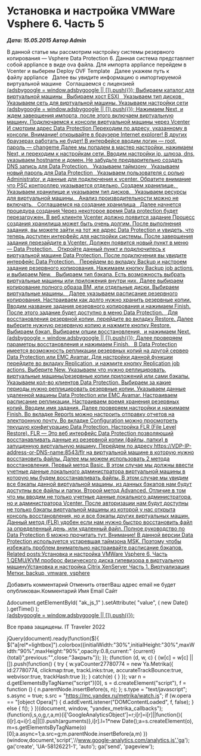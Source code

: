 # Установка и настройка VMWare Vsphere 6. Часть 5                	  
***Дата: 15.05.2015 Автор Admin***

В данной статье мы рассмотрим настройку системы резервного копирования &#8212; Vsphere Data Protection 6.
Данная система представляет собой appliance в виде ova файла.
Для импорта appliance перейдем в Vcenter и выберем Deploy OVF Template
&nbsp;
Далее укажем путь к файлу appliance
&nbsp;
Далее вы увидите информацию о импортируемой виртуальной машине
&nbsp;
Соглашаемся с лицензией
&nbsp;
<ins class="adsbygoogle"
style="display:block"
data-ad-client="ca-pub-1890562251101921"
data-ad-slot="9117958896"
data-ad-format="auto">
(adsbygoogle = window.adsbygoogle || []).push({});
Выбираем каталог для виртуальной машины
&nbsp;
Выбираем хост ESXI
&nbsp;
Указываем тип дисков
&nbsp;
Указываем сеть для виртуальной машины.
Указываем настройки сети
<ins class="adsbygoogle"
style="display:block"
data-ad-client="ca-pub-1890562251101921"
data-ad-slot="9117958896"
data-ad-format="auto">
(adsbygoogle = window.adsbygoogle || []).push({});
Нажимаем Next, и ждем завершения импорта, после этого включаем виртуальную машину.
Подключаемся к консоли виртуальной машины через Vcenter
И смотрим адрес Data Protection
Переходим по адресу, указанному в консоли. Внимание! открывайте в браузере Internet explorer! В других браузерах работать не будет!
В интерфейсе вводим логин &#8212; root, пароль &#8212; changeme
Далее мы попадем в мастер настройки, нажимаем Next, и переходим к настройкам сети.
Вводим настройки ip, шлюза, dns, указываем hostname и домен. Не забудьте предварительно создать DNS запись для Data Protection.
&nbsp;
Указываем таймзону
&nbsp;
Указываем новый пароль для Data Protection
&nbsp;
Указываем пользователя с ролью Administrator, и данные для подключения к vcenter.
Обратите внимание что PSC контроллер указывается отдельно.
Создаем хранилище.
&nbsp;
Указываем хранилище и указываем тип дисков.
&nbsp;
Указываем ресурсы для виртуальной машины.
&nbsp;
Анализ производительности можно не включать.
&nbsp;
Соглашаемся на создание хранилища
&nbsp;
Далее начнется процедура создания
Через некоторое время Data protection будет перезагружен.
В веб клиенте Vcenter должно появится задание
Процесс создания хранилища может быть очень долгим.
После выполнения задания, вы можете зайти на тот же адрес Data Protection и увидеть, что теперь доступен интерфейс для настройки системы.
После завершения задания перезайдите в Vcenter. Должен появится новый пункт в меню &#8212; Data Protection.
&nbsp;
Откройте данный пункт и подключитесь к виртуальной машине Data Protection.
После подключения вы увидите интерфейс Data Protection.
&nbsp;
Перейдем во вкладку Backup и настроем задание резервного копирования.
Нажимаем кнопку Backup job actions, и выбираем New.
&nbsp;
Выбираем тип бэкапа. Есть возможность выбрать виртуальные машины или приложения внутри них.
Далее выбираем копирование полного образа ВМ, или отдельные диски.
Выбираем виртуальные машины.
&nbsp;
Далее указываем расписание резервного копирования.
Настраиваем как долго нужно хранить резервные копии.
Вводим название задания резервного копирования и нажимаем Finish.
После этого задание будет доступно в меню Data Protection.
&nbsp;
Для восстановления резервной копии, перейдите во вкладку Restore.
Далее выберите нужную резервную копию и нажмите кнопку Restore.
Выбираем бэкап.
Выбираем опции восстановления,  и нажимаем Next.
<ins class="adsbygoogle"
style="display:block"
data-ad-client="ca-pub-1890562251101921"
data-ad-slot="9117958896"
data-ad-format="auto">
(adsbygoogle = window.adsbygoogle || []).push({});
Далее проверяем параметры восстановления и нажимаем Finish.
&nbsp;
В Data Protection имеется возможность репликации резервных копий на другой сервер Data Protection или EMC Avamar.
Для настройки данной функции перейдите во вкладку Replication, и нажмите кнопку Replication job actions. Выберите New.
Указываем что нужно реплицировать, виртуальные машины/резервные копии приложений или сами бэкапы.
Указываем кол-во клиентов Data Protection.
Выбираем за какие периоды нужно реплицировать резервные копии.
Указываем данные удаленной машины Data Protection или EMC Avamar.
Настраиваем расписание репликации.
Настраиваем время хранения резервных копий.
Вводим имя задания.
Далее проверяем настройки и нажимаем Finish.
Во вкладке Reports можно настроить отправку отчетов на электронную почту.
Во вкладке Configuration можно просмотреть текущую конфигурацию Data Protection.
Настройка FLR (File Level Restore).
FLR &#8212; Это веб интерфейс Data Protection позволяющий восстанавливать данные из резервной копии (файлы, папки) в запущенную виртуальную машину.
Перейдем по адресу https://VDP-IP-address-or-DNS-name:8543/flr на виртуальной машине в которую нужно восстановить файлы.
Далее мы можем использовать 2 метода восстановления.
Первый метод Basic. В этом случае мы должны ввести учетные данные локального администратора виртуальной машины в которую мы будем восстанавливать файлы.
В этом случае мы увидим все бэкапы данной виртуальной машины, из данных бэкапов нам будут доступны все файлы и папки.
Второй метод Advanced.
Отличие в том что мы вводим не только учетные данные локального администратора, но и администратора Vcenter.
После авторизации нам будут доступны не только бэкапы виртуальной машины из которой у нас открыта консоль восстановления, но и все бэкапы других виртуальных машин.
Данный метод (FLR) удобен если нам нужно быстро восстановить файл за определенный день, или удаленный файл.
Полное руководство по Data Protection 6 можно прочитать тут.
Внимание! В данной версии Data Protection используется устаревшая таймзона MSK. Поэтому чтобы избежать проблем внимательно настраивайте расписание бэкапов.
Related posts:Установка и настройка VMWare Vsphere 6. Часть 1.QEMU/KVM проброс физического диска гипевизора в виртуальную машинуУстановка и настройка Citrix XenServer Часть 1.
 Виртуализация 
 Метки: backup, vmware, vsphere  
                        
Добавить комментарий Отменить ответВаш адрес email не будет опубликован.Комментарий Имя 
Email 
Сайт 
 
&#916;document.getElementById( "ak_js_1" ).setAttribute( "value", ( new Date() ).getTime() );	
<ins class="adsbygoogle"
style="display:block"
data-ad-client="ca-pub-1890562251101921"
data-ad-slot="9117958896"
data-ad-format="auto">
(adsbygoogle = window.adsbygoogle || []).push({});
  
Все права защищены. IT Traveler 2022 
                            
jQuery(document).ready(function($){
$("a[rel*=lightbox]").colorbox({initialWidth:"30%",initialHeight:"30%",maxWidth:"90%",maxHeight:"90%",opacity:0.8,current:" {current}  {total}",previous:"",close:"Закрыть"});
});
(function (d, w, c) {
(w[c] = w[c] || []).push(function() {
try {
w.yaCounter27780774 = new Ya.Metrika({
id:27780774,
clickmap:true,
trackLinks:true,
accurateTrackBounce:true,
webvisor:true,
trackHash:true
});
} catch(e) { }
});
var n = d.getElementsByTagName("script")[0],
s = d.createElement("script"),
f = function () { n.parentNode.insertBefore(s, n); };
s.type = "text/javascript";
s.async = true;
s.src = "https://mc.yandex.ru/metrika/watch.js";
if (w.opera == "[object Opera]") {
d.addEventListener("DOMContentLoaded", f, false);
} else { f(); }
})(document, window, "yandex_metrika_callbacks");
(function(i,s,o,g,r,a,m){i['GoogleAnalyticsObject']=r;i[r]=i[r]||function(){
(i[r].q=i[r].q||[]).push(arguments)},i[r].l=1*new Date();a=s.createElement(o),
m=s.getElementsByTagName(o)[0];a.async=1;a.src=g;m.parentNode.insertBefore(a,m)
})(window,document,'script','//www.google-analytics.com/analytics.js','ga');
ga('create', 'UA-58126221-1', 'auto');
ga('send', 'pageview');

